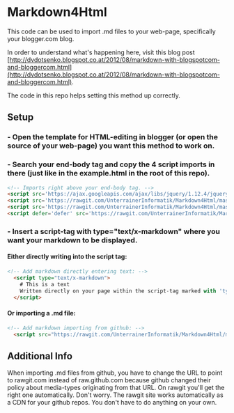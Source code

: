 # Markdown4Html
This code can be used to import .md files to your web-page, specifically your blogger.com blog.

In order to understand what's happening here, visit this blog post [http://dvdotsenko.blogspot.co.at/2012/08/markdown-with-blogspotcom-and-bloggercom.html](http://dvdotsenko.blogspot.co.at/2012/08/markdown-with-blogspotcom-and-bloggercom.html).

The code in this repo helps setting this method up correctly.

## Setup
### - Open the template for HTML-editing in blogger (or open the source of your web-page) you want this method to work on.
### - Search your end-body tag and copy the 4 script imports in there (just like in the example.html in the root of this repo).
```html
<!-- Imports right above your end-body tag. -->
<script src='https://ajax.googleapis.com/ajax/libs/jquery/1.12.4/jquery.min.js' type='text/javascript'/>
<script src='https://rawgit.com/UnterrainerInformatik/Markdown4Html/master/libs/markdown.min.js' type='text/javascript'/>
<script src='https://rawgit.com/UnterrainerInformatik/Markdown4Html/master/libs/script.js' type='text/javascript'/>
<script defer='defer' src='https://rawgit.com/UnterrainerInformatik/Markdown4Html/master/libs/prettify.js' type='text/javascript'/>
```
### - Insert a script-tag with type="text/x-markdown" where you want your markdown to be displayed.

#### Either directly writing into the script tag:
```html
<!-- Add markdown directly entering text: -->
  <script type="text/x-markdown">
    # This is a text
    Written directly on your page within the script-tag marked with 'type="text/x-markdown"'.
  </script>
```
#### Or importing a .md file:
```html
<!-- Add markdown importing from github: -->  
  <script src="https://rawgit.com/UnterrainerInformatik/Markdown4Html/master/testImportFile.md" type="text/x-markdown"></script>
```

## Additional Info
When importing .md files from github, you have to change the URL to point to rawgit.com instead of raw.github.com because github changed their policy about media-types originating from that URL. On rawgit you'll get the right one automatically.
Don't worry. The rawgit site works automatically as a CDN for your github repos. You don't have to do anything on your own.
